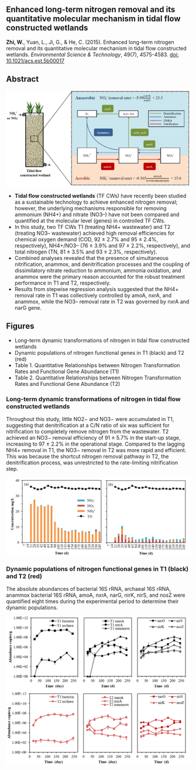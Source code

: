 ## Enhanced long-term nitrogen removal and its quantitative molecular mechanism in tidal flow constructed wetlands

**Zhi, W.**, Yuan, L., Ji, G., & He, C. (2015). Enhanced long-term nitrogen removal and its quantitative molecular mechanism in tidal flow constructed wetlands. *Environmental Science & Technology*, 49(7), 4575-4583. [doi: 10.1021/acs.est.5b00017](https://doi.org/10.1021/acs.est.5b00017)

## Abstract
<p align="center">
  <img src="/figures/TOC.png" alt="Nitrogen removal in Constructed Wetland" width="600">
</p>

- **Tidal flow constructed wetlands** (TF CWs) have recently been studied as a sustainable technology to achieve enhanced nitrogen removal; however, the underlying mechanisms responsible for removing ammonium (NH4+) and nitrate (NO3–) have not been compared and quantified at the molecular level (genes) in controlled TF CWs. 
- In this study, two TF CWs T1 (treating NH4+ wastewater) and T2 (treating NO3– wastewater) achieved high removal efficiencies for chemical oxygen demand (COD, 92 ± 2.7% and 95 ± 2.4%, respectively), NH4+/NO3– (76 ± 3.9% and 97 ± 2.2%, respectively), and total nitrogen (TN, 81 ± 3.5% and 93 ± 2.3%, respectively). 
- Combined analyses revealed that the presence of simultaneous nitrification, anammox, and denitrification processes and the coupling of dissimilatory nitrate reduction to ammonium, ammonia oxidation, and anammox were the primary reason accounted for the robust treatment performance in T1 and T2, respectively. 
- Results from stepwise regression analysis suggested that the NH4+ removal rate in T1 was collectively controlled by amoA, nxrA, and anammox, while the NO3– removal rate in T2 was governed by nxrA and narG gene.

## Figures
- Long-term dynamic transformations of nitrogen in tidal flow constructed wetlands
- Dynamic populations of nitrogen functional genes in T1 (black) and T2 (red)
- Table 1. Quantitative Relationships between Nitrogen Transformation Rates and Functional Gene Abundance (T1)
- Table 2. Quantitative Relationships between Nitrogen Transformation Rates and Functional Gene Abundance (T2)

### Long-term dynamic transformations of nitrogen in tidal flow constructed wetlands
Throughout this study, little NO2− and NO3− were accumulated in T1, suggesting that denitrification at a C/N ratio of six was sufficient for nitrification to completely remove nitrogen from the wastewater. T2 achieved an NO3− removal efficiency of 91 ± 5.7% in the start-up stage, increasing to 97 ± 2.2% in the operational stage. Compared to the lagging NH4+ removal in T1, the NO3− removal in T2 was more rapid and efficient. This was because the shortcut nitrogen removal pathway in T2, the denitrification process, was unrestricted to the rate-limiting nitrification step.

<p align="center">
  <img src="/figures/figure 2.png" alt="Nitrogen removal in Constructed Wetland" width="700">
</p>

### Dynamic populations of nitrogen functional genes in T1 (black) and T2 (red)
The absolute abundances of bacterial 16S rRNA, archaeal 16S rRNA, anammox bacterial 16S rRNA, amoA, nxrA, narG, nirK, nirS, and nosZ were quantified eight times during the experimental period to determine their dynamic populations.

<p align="center">
  <img src="/figures/figure 3.png" alt="Nitrogen removal in Constructed Wetland" width="700">
</p>
